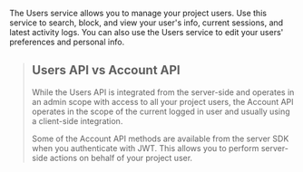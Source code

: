 The Users service allows you to manage your project users. Use this service to search, block, and view your user's info, current sessions, and latest activity logs. You can also use the Users service to edit your users' preferences and personal info.

> ## Users API vs Account API
> While the Users API is integrated from the server-side and operates in an admin scope with access to all your project users, the Account API operates in the scope of the current logged in user and usually using a client-side integration.
> 
> Some of the Account API methods are available from the server SDK when you authenticate with JWT. This allows you to perform server-side actions on behalf of your project user.
